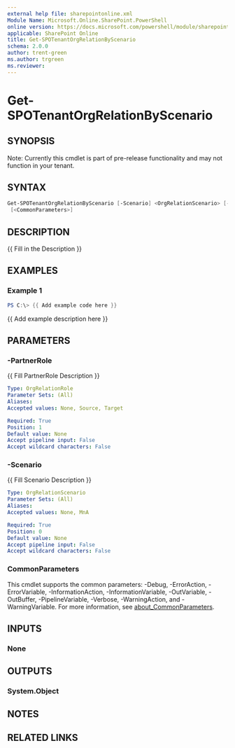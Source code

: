 ```yaml
---
external help file: sharepointonline.xml
Module Name: Microsoft.Online.SharePoint.PowerShell
online version: https://docs.microsoft.com/powershell/module/sharepoint-online/Get-SPOTenantOrgRelationByScenario
applicable: SharePoint Online
title: Get-SPOTenantOrgRelationByScenario
schema: 2.0.0
author: trent-green
ms.author: trgreen
ms.reviewer:
---
```


# Get-SPOTenantOrgRelationByScenario

## SYNOPSIS

Note: Currently this cmdlet is part of pre-release functionality and may not function in your tenant.

## SYNTAX

```powershell
Get-SPOTenantOrgRelationByScenario [-Scenario] <OrgRelationScenario> [-PartnerRole] <OrgRelationRole>
 [<CommonParameters>]
```

## DESCRIPTION

{{ Fill in the Description }}

## EXAMPLES

### Example 1

```powershell
PS C:\> {{ Add example code here }}
```

{{ Add example description here }}

## PARAMETERS

### -PartnerRole

{{ Fill PartnerRole Description }}

```yaml
Type: OrgRelationRole
Parameter Sets: (All)
Aliases:
Accepted values: None, Source, Target

Required: True
Position: 1
Default value: None
Accept pipeline input: False
Accept wildcard characters: False
```

### -Scenario

{{ Fill Scenario Description }}

```yaml
Type: OrgRelationScenario
Parameter Sets: (All)
Aliases:
Accepted values: None, MnA

Required: True
Position: 0
Default value: None
Accept pipeline input: False
Accept wildcard characters: False
```

### CommonParameters

This cmdlet supports the common parameters: -Debug, -ErrorAction, -ErrorVariable, -InformationAction, -InformationVariable, -OutVariable, -OutBuffer, -PipelineVariable, -Verbose, -WarningAction, and -WarningVariable. For more information, see [about_CommonParameters](http://go.microsoft.com/fwlink/?LinkID=113216).

## INPUTS

### None

## OUTPUTS

### System.Object

## NOTES

## RELATED LINKS
